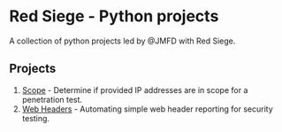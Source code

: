 # Red Siege - Python projects
A collection of python projects led by @JMFD with Red Siege.

## Projects 
1. [Scope](scope/) - Determine if provided IP addresses are in scope for a penetration test.
2. [Web Headers](headers/) - Automating simple web header reporting for security testing.
